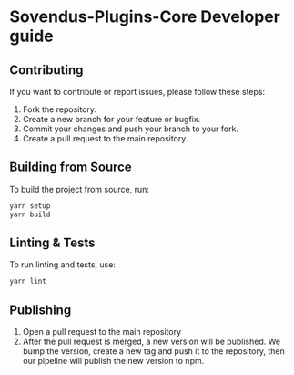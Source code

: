 # Sovendus-Plugins-Core Developer guide

## Contributing

If you want to contribute or report issues, please follow these steps:

1. Fork the repository.
2. Create a new branch for your feature or bugfix.
3. Commit your changes and push your branch to your fork.
4. Create a pull request to the main repository.

## Building from Source

To build the project from source, run:

```bash
yarn setup
yarn build
```

## Linting & Tests

To run linting and tests, use:

```bash
yarn lint
```

## Publishing

1. Open a pull request to the main repository
2. After the pull request is merged, a new version will be published. We bump the version, create a new tag and push it to the repository, then our pipeline will publish the new version to npm.

